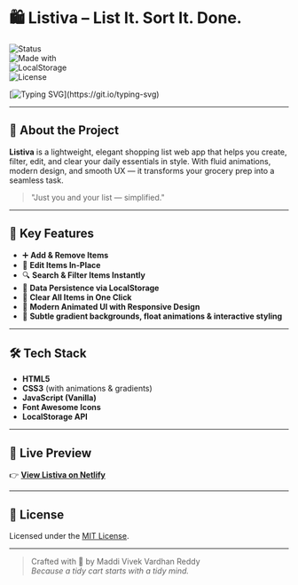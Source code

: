 # 🛍️ Listiva – List It. Sort It. Done.  
![Status](https://img.shields.io/badge/Build-Stable-brightgreen)  
![Made with](https://img.shields.io/badge/HTML%2C%20CSS%2C%20JavaScript-orange)  
![LocalStorage](https://img.shields.io/badge/Data-Persistent%20(LocalStorage)-blue)  
![License](https://img.shields.io/badge/License-MIT-lightgrey)

[![Typing SVG](https://readme-typing-svg.demolab.com?font=Fira+Code&pause=1000&color=4F46E5&width=800&lines=%F0%9F%9B%8D%EF%B8%8F+Plan+your+shopping.+Save+your+time.+Stay+organized+with+Listiva.)](https://git.io/typing-svg)

---

## 🧠 About the Project

**Listiva** is a lightweight, elegant shopping list web app that helps you create, filter, edit, and clear your daily essentials in style. With fluid animations, modern design, and smooth UX — it transforms your grocery prep into a seamless task.

> "Just you and your list — simplified."

---

## 🌟 Key Features

- ➕ **Add & Remove Items**  
- 📝 **Edit Items In-Place**
- 🔍 **Search & Filter Items Instantly**
- 💾 **Data Persistence via LocalStorage**
- 🧼 **Clear All Items in One Click**
- 🎨 **Modern Animated UI with Responsive Design**
- 🌈 **Subtle gradient backgrounds, float animations & interactive styling**

---

## 🛠️ Tech Stack

- **HTML5**  
- **CSS3** (with animations & gradients)  
- **JavaScript (Vanilla)**  
- **Font Awesome Icons**  
- **LocalStorage API**

---

## 🔗 Live Preview

👉 [**View Listiva on Netlify**](https://listiva.netlify.app/)  
<!-- Replace this with your actual Netlify live URL -->

---



## 📜 License

Licensed under the [MIT License](LICENSE).

---

> Crafted with 💙 by Maddi Vivek Vardhan Reddy  
> *Because a tidy cart starts with a tidy mind.*
